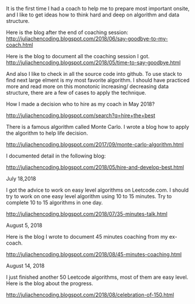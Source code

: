 It is the first time I had a coach to help me to prepare most important onsite, and I like to get ideas how to think hard and deep on algorithm and data structure. 

Here is the blog after the end of coaching session: http://juliachencoding.blogspot.com/2018/06/say-goodbye-to-my-coach.html

Here is the blog to document all the coaching session I got. http://juliachencoding.blogspot.com/2018/05/time-to-say-goodbye.html

And also I like to check in all the source code into github. To use stack to find next large elment is my most favorite algorithm. I should have practiced more and read more on this monotonic increasing/ decreasing data structure, there are a few of cases to apply the technique. 

How I made a decision who to hire as my coach in May 2018?

http://juliachencoding.blogspot.com/search?q=hire+the+best

There is a famous algorithm called Monte Carlo. I wrote a blog how to apply the algorithm to help life decision. 

http://juliachencoding.blogspot.com/2017/09/monte-carlo-algorithm.html

I documented detail in the following blog:

http://juliachencoding.blogspot.com/2018/05/hire-and-develop-best.html

July 18,2018

I got the advice to work on easy level algorithms on Leetcode.com. I should try to work on one easy level algorithm using 10 to 15 minutes. Try to complete 10 to 15 algorithms in one day. 

http://juliachencoding.blogspot.com/2018/07/35-minutes-talk.html

August 5, 2018

Here is the blog I wrote to document 45 minutes coaching from my ex-coach. 

http://juliachencoding.blogspot.com/2018/08/45-minutes-coaching.html


August 14, 2018

I just finished another 50 Leetcode algorithms, most of them are easy level. Here is the blog about the progress. 

http://juliachencoding.blogspot.com/2018/08/celebration-of-150.html
